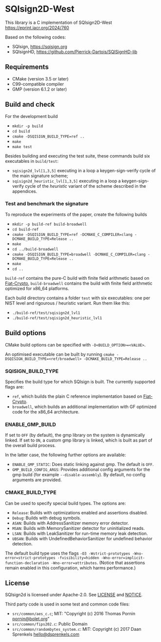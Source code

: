 # SQIsign2D-West

This library is a C implementation of SQIsign2D-West
<https://eprint.iacr.org/2024/760>

Based on the following codes:
- SQIsign, https://sqisign.org
- SQIsignHD, https://github.com/Pierrick-Dartois/SQISignHD-lib

## Requirements

- CMake (version 3.5 or later)
- C99-compatible compiler
- GMP (version 6.1.2 or later)

## Build and check

For the development build

- `mkdir -p build`
- `cd build`
- `cmake -DSQISIGN_BUILD_TYPE=ref ..`
- `make`
- `make test`

Besides building and executing the test suite, these commands build
six executables in `build/test`:

- `sqisign2d_lvl[1,3,5]` executing in a loop a keygen-sign-verify
  cycle of the main signature scheme;
- `sqisign2d_heuristic_lvl[1,3,5]` executing in a loop a
  keygen-sign-verify cycle of the *heuristic* variant of the scheme
  described in the appendices.

### Test and benchmark the signature

To reproduce the experiments of the paper, create the following builds

- `mkdir -p build-ref build-broadwell`
- `cd build-ref`
- `cmake -DSQISIGN_BUILD_TYPE=ref -DCMAKE_C_COMPILER=clang -DCMAKE_BUILD_TYPE=Release ..`
- `make`
- `cd ../build-broadwell`
- `cmake -DSQISIGN_BUILD_TYPE=broadwell -DCMAKE_C_COMPILER=clang -DCMAKE_BUILD_TYPE=Release ..`
- `make`
- `cd ..`

`build-ref` contains the pure-C build with finite field arithmetic
based on [Fiat-Crypto](https://github.com/mit-plv/fiat-crypto/),
`build-broadwell` contains the build with finite field arithmetic
optimized for x86_64 platforms.

Each build directory contains a folder `test` with six executables:
one per NIST level and rigourous / heuristic variant. Run them like
this:

- `./build-ref/test/sqisign2d_lvl1`
- `./build-ref/test/sqisign2d_heuristic_lvl1`


## Build options

CMake build options can be specified with `-D<BUILD_OPTION>=<VALUE>`.

An optimised executable can be built by running
`cmake -DSQISIGN_BUILD_TYPE=<ref/broadwell> -DCMAKE_BUILD_TYPE=Release ..`

### SQISIGN_BUILD_TYPE

Specifies the build type for which SQIsign is built. The currently supported flags are:
- `ref`, which builds the plain C reference implementation based on
  [Fiat-Crypto](https://github.com/mit-plv/fiat-crypto/).
- `broadwell`, which builds an additional implementation with GF
  optimized code for the x86_64 architecture.

### ENABLE_GMP_BUILD

If set to `OFF` (by default), the gmp library on the system is dynamically linked.
If set to `ON`, a custom gmp library is linked, which is built as part of the overall build process. 

In the latter case, the following further options are available:
- `ENABLE_GMP_STATIC`: Does static linking against gmp. The default is `OFF`.
- `GMP_BUILD_CONFIG_ARGS`: Provides additional config arguments for the gmp build (for example `--disable-assembly`). By default, no config arguments are provided.

### CMAKE_BUILD_TYPE

Can be used to specify special build types. The options are:

- `Release`: Builds with optimizations enabled and assertions disabled.
- `Debug`: Builds with debug symbols.
- `ASAN`: Builds with AddressSanitizer memory error detector.
- `MSAN`: Builds with MemorySanitizer detector for uninitialized reads.
- `LSAN`: Builds with LeakSanitizer for run-time memory leak detection.
- `UBSAN`: Builds with UndefinedBehaviorSanitizer for undefined behavior detection.

The default build type uses the flags `-O3 -Wstrict-prototypes -Wno-error=strict-prototypes -fvisibility=hidden -Wno-error=implicit-function-declaration -Wno-error=attributes`. (Notice that assertions remain enabled in this configuration, which harms performance.)

## License

SQIsign2d is licensed under Apache-2.0. See [LICENSE](LICENSE) and [NOTICE](NOTICE).

Third party code is used in some test and common code files:

- `src/common/aes_c.c`; MIT: "Copyright (c) 2016 Thomas Pornin <pornin@bolet.org>"
- `src/common/fips202.c`: Public Domain
- `src/common/randombytes_system.c`: MIT: Copyright (c) 2017 Daan Sprenkels <hello@dsprenkels.com>
